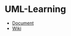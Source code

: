 # UML-Learning

* [Document](https://github.com/cswleocsw/UML-Learning/blob/master/URL.md)
* [Wiki](https://zh.wikipedia.org/wiki/%E7%BB%9F%E4%B8%80%E5%BB%BA%E6%A8%A1%E8%AF%AD%E8%A8%80)
